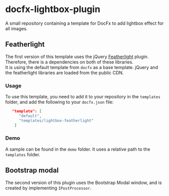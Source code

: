 # docfx-lightbox-plugin
A small repository containing a template for DocFx to add lightbox effect for all images. 

## Featherlight
The first version of this template uses the jQuery [Featherlight](https://noelboss.github.io/featherlight/) plugin. Therefore, there is a dependencies on both of these libraries.  
It is using the default template from `docfx` as a base template. 
jQuery and the featherlight libraries are loaded from the public CDN.

### Usage
To use this template, you need to add it to your repository in the `templates` folder, and add the following to your `docfx.json` file:

```json
   "template": [
      "default",
      "templates/lightbox-featherlight"
    ]
```

### Demo
A sample can be found in the `demo` folder. It uses a relative path to the `templates` folder. 

## Bootstrap modal
The second version of this plugin uses the Bootstrap Modal window, and is created by implementing `IPostProcessor`.  

